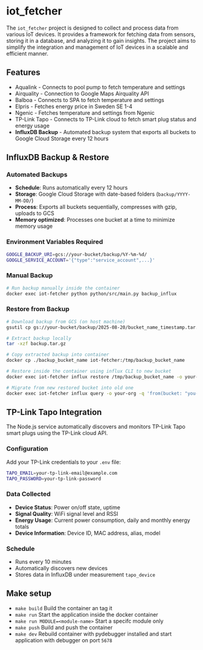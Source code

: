 # iot_fetcher
The `iot_fetcher` project is designed to collect and process data from various IoT devices. It provides a framework for fetching data from sensors, storing it in a database, and analyzing it to gain insights. The project aims to simplify the integration and management of IoT devices in a scalable and efficient manner.

## Features

  - Aqualink - Connects to pool pump to fetch temperature and settings
  - Airquality - Connection to Google Maps Airquality API
  - Balboa - Connects to SPA to fetch temperature and settings
  - Elpris - Fetches energy price in Sweden SE 1-4
  - Ngenic - Fetches temperature and settings from Ngenic
  - TP-Link Tapo - Connects to TP-Link cloud to fetch smart plug status and energy usage
  - **InfluxDB Backup** - Automated backup system that exports all buckets to Google Cloud Storage every 12 hours

## InfluxDB Backup & Restore

### Automated Backups
- **Schedule**: Runs automatically every 12 hours
- **Storage**: Google Cloud Storage with date-based folders (`backup/YYYY-MM-DD/`)
- **Process**: Exports all buckets sequentially, compresses with gzip, uploads to GCS
- **Memory optimized**: Processes one bucket at a time to minimize memory usage

### Environment Variables Required
```bash
GOOGLE_BACKUP_URI=gcs://your-bucket/backup/%Y-%m-%d/
GOOGLE_SERVICE_ACCOUNT='{"type":"service_account",...}'
```

### Manual Backup
```bash
# Run backup manually inside the container
docker exec iot-fetcher python python/src/main.py backup_influx
```

### Restore from Backup
```bash
# Download backup from GCS (on host machine)
gsutil cp gs://your-bucket/backup/2025-08-20/bucket_name_timestamp.tar.gz ./backup.tar.gz

# Extract backup locally
tar -xzf backup.tar.gz

# Copy extracted backup into container
docker cp ./backup_bucket_name iot-fetcher:/tmp/backup_bucket_name

# Restore inside the container using influx CLI to new bucket
docker exec iot-fetcher influx restore /tmp/backup_bucket_name -o your-org -b your-bucket-old

# Migrate from new restored bucket into old one
docker exec iot-fetcher influx query -o your-org -q 'from(bucket: "you-bucket-old") |> range(start: -5y, stop: now()) |> to(bucket: "your-bucket")'
```

## TP-Link Tapo Integration

The Node.js service automatically discovers and monitors TP-Link Tapo smart plugs using the TP-Link cloud API.

### Configuration
Add your TP-Link credentials to your `.env` file:
```bash
TAPO_EMAIL=your-tp-link-email@example.com
TAPO_PASSWORD=your-tp-link-password
```

### Data Collected
- **Device Status**: Power on/off state, uptime
- **Signal Quality**: WiFi signal level and RSSI
- **Energy Usage**: Current power consumption, daily and monthly energy totals
- **Device Information**: Device ID, MAC address, alias, model

### Schedule
- Runs every 10 minutes
- Automatically discovers new devices
- Stores data in InfluxDB under measurement `tapo_device`

## Make setup

  - `make build` Build the container an tag it
  - `make run` Start the application inside the docker container
  - `make run MODULE=<module-name>` Start a specifc module only
  - `make push` Build and push the container
  - `make dev` Rebuild container with pydebugger installed and start application with debugger on port `5678`

